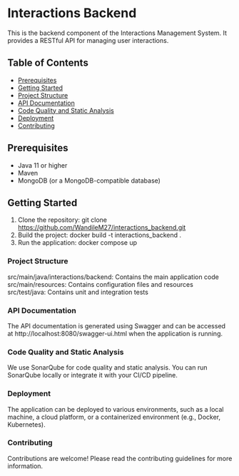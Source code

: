 # Interactions Backend

This is the backend component of the Interactions Management System. It provides a RESTful API for managing user interactions.

## Table of Contents

- [Prerequisites](#prerequisites)
- [Getting Started](#getting-started)
- [Project Structure](#project-structure)
- [API Documentation](#api-documentation)
- [Code Quality and Static Analysis](#code-quality-and-static-analysis)
- [Deployment](#deployment)
- [Contributing](#contributing)

## Prerequisites

- Java 11 or higher
- Maven
- MongoDB (or a MongoDB-compatible database)

## Getting Started

1. Clone the repository:
   git clone https://github.com/WandileM27/interactions_backend.git
2. Build the project:
   docker build -t interactions_backend .
3. Run the application:
   docker compose up

### Project Structure

src/main/java/interactions/backend: Contains the main application code
src/main/resources: Contains configuration files and resources
src/test/java: Contains unit and integration tests

### API Documentation
The API documentation is generated using Swagger and can be accessed at http://localhost:8080/swagger-ui.html when the application is running.

### Code Quality and Static Analysis
We use SonarQube for code quality and static analysis. You can run SonarQube locally or integrate it with your CI/CD pipeline.

### Deployment
The application can be deployed to various environments, such as a local machine, a cloud platform, or a containerized environment (e.g., Docker, Kubernetes).
### Contributing
Contributions are welcome! Please read the contributing guidelines for more information.